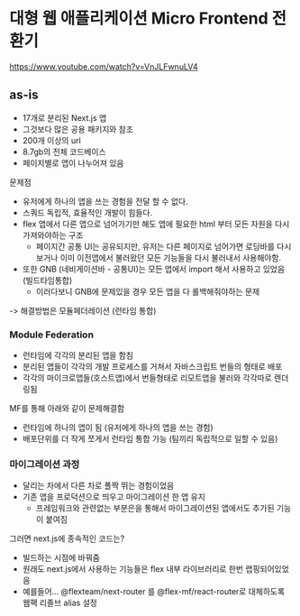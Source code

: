 # 대형 웹 애플리케이션 Micro Frontend 전환기

https://www.youtube.com/watch?v=VnJLFwnuLV4

## as-is

- 17개로 분리된 Next.js 앱
- 그것보다 많은 공용 패키지와 참조
- 200개 이상의 url
- 8.7gb의 전체 코드베이스
- 페이지별로 앱이 나누어져 있음

문제점

- 유저에게 하나의 앱을 쓰는 경험을 전달 할 수 없다.
- 스쿼드 독립적, 효율적인 개발이 힘들다.
- flex 앱에서 다른 앱으로 넘어가기만 해도 앱에 필요한 html 부터 모든 자원을 다시 가져와야하는 구조
  - 페이지간 공통 UI는 공유되지만, 유저는 다른 페이지로 넘어가면 로딩바를 다시 보거나 이미 이전앱에서 불러왔던 모든 기능들을 다시 불러내서 사용해야함.
- 또한 GNB (네비게이션바 - 공통UI)는 모든 앱에서 import 해서 사용하고 있었음 (빌드타임통합)
  - 이러다보니 GNB에 문제있을 경우 모든 앱을 다 롤백해줘야하는 문제

-> 해결방법은 모듈페더레이션 (런타임 통합)

### Module Federation

- 런타임에 각각의 분리된 앱을 함침
- 분리된 앱들이 각각의 개발 프로세스를 거쳐서 자바스크립트 번들의 형태로 배포
- 각각의 마이크로앱들(호스트앱)에서 번들형태로 리모트앱을 불러와 각각따로 렌더링됨

MF를 통해 아래와 같이 문제해결함

- 런타임에 하나의 앱이 됨 (유저에게 하나의 앱을 쓰는 경험)
- 배포단위를 더 작게 쪼게서 런타임 통합 가능 (팀끼리 독립적으로 일할 수 있음)

### 마이그레이션 과정

- 달리는 차에서 다른 차로 폴짝 뛰는 경험이었음
- 기존 앱을 프로덕션으로 띄우고 마이그레이션 한 앱 유지
  - 프레임워크와 관련없는 부분은을 통해서 마이그레이션된 앱에서도 추가된 기능이 붙여짐

그러면 next.js에 종속적인 코드는?

- 빌드하는 시점에 바꿔줌
- 원래도 next.js에서 사용하는 기능들은 flex 내부 라이브러리로 한번 랩핑되어있었음
- 예를들어... @flexteam/next-router 를 @flex-mf/react-router로 대체하도록 웹팩 리졸브 alias 설정
